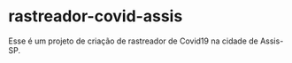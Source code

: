 # rastreador-covid-assis
Esse é um projeto de criação de rastreador de Covid19 na cidade de Assis-SP.
